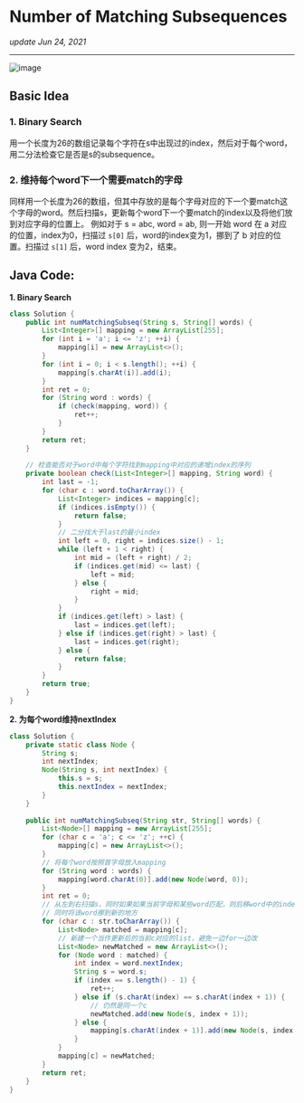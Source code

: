 # Number of Matching Subsequences

_update Jun 24, 2021_

---
![image](https://user-images.githubusercontent.com/24964756/123303800-0ad74480-d4d3-11eb-8a82-a545ba5860dd.png)

## Basic Idea
### 1. Binary Search
用一个长度为26的数组记录每个字符在s中出现过的index，然后对于每个word，用二分法检查它是否是s的subsequence。

### 2. 维持每个word下一个需要match的字母
同样用一个长度为26的数组，但其中存放的是每个字母对应的下一个要match这个字母的word。然后扫描s，更新每个word下一个要match的index以及将他们放到对应字母的位置上。
例如对于 s = abc, word = ab, 则一开始 word 在 a 对应的位置，index为0，扫描过 `s[0]` 后，word的index变为1，挪到了 b 对应的位置。扫描过 `s[1]` 后，word index 变为2，结束。

## Java Code:
**1. Binary Search**
```java
class Solution {
    public int numMatchingSubseq(String s, String[] words) {
        List<Integer>[] mapping = new ArrayList[255];
        for (int i = 'a'; i <= 'z'; ++i) {
            mapping[i] = new ArrayList<>();
        }
        for (int i = 0; i < s.length(); ++i) {
            mapping[s.charAt(i)].add(i);
        }
        int ret = 0;
        for (String word : words) {
            if (check(mapping, word)) {
                ret++;
            }
        }
        return ret;
    }
    
    // 检查能否对于word中每个字符找到mapping中对应的递增index的序列
    private boolean check(List<Integer>[] mapping, String word) {
        int last = -1;
        for (char c : word.toCharArray()) {
            List<Integer> indices = mapping[c];
            if (indices.isEmpty()) {
                return false;
            }
            // 二分找大于last的最小index
            int left = 0, right = indices.size() - 1;
            while (left + 1 < right) {
                int mid = (left + right) / 2;
                if (indices.get(mid) <= last) {
                    left = mid;
                } else {
                    right = mid;
                }
            }
            if (indices.get(left) > last) {
                last = indices.get(left);
            } else if (indices.get(right) > last) {
                last = indices.get(right);
            } else {
                return false;
            }
        }
        return true;
    }
}
```

**2. 为每个word维持nextIndex**
```java
class Solution {
    private static class Node {
        String s;
        int nextIndex;
        Node(String s, int nextIndex) {
            this.s = s;
            this.nextIndex = nextIndex;
        }
    }
    
    public int numMatchingSubseq(String str, String[] words) {
        List<Node>[] mapping = new ArrayList[255];
        for (char c = 'a'; c <= 'z'; ++c) {
            mapping[c] = new ArrayList<>();
        }
        // 将每个word按照首字母放入mapping
        for (String word : words) {
            mapping[word.charAt(0)].add(new Node(word, 0));
        }
        int ret = 0;
        // 从左到右扫描s，同时如果如果当前字母和某些word匹配，则后移word中的index，
        // 同时将该word挪到新的地方
        for (char c : str.toCharArray()) {
            List<Node> matched = mapping[c];
            // 新建一个当作更新后的当前c对应的list，避免一边for一边改
            List<Node> newMatched = new ArrayList<>();
            for (Node word : matched) {
                int index = word.nextIndex;
                String s = word.s;
                if (index == s.length() - 1) {
                    ret++;
                } else if (s.charAt(index) == s.charAt(index + 1)) {
                    // 仍然是同一个c
                    newMatched.add(new Node(s, index + 1));
                } else {
                    mapping[s.charAt(index + 1)].add(new Node(s, index + 1));
                }
            }
            mapping[c] = newMatched;
        }
        return ret;
    }
}
```
